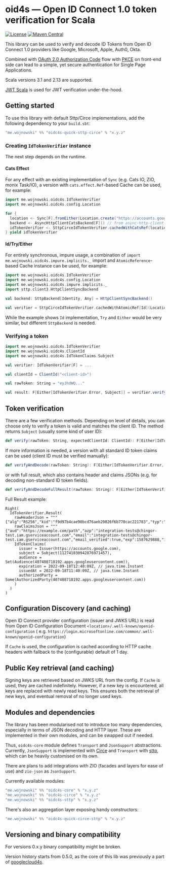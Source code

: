 # oid4s — Open ID Connect 1.0 token verification for Scala 

[![License](http://img.shields.io/:license-MIT-green.svg)](https://opensource.org/licenses/MIT)
[![Maven Central](https://img.shields.io/maven-central/v/me.wojnowski/oidc4s-core_3.svg?color=blue)](https://search.maven.org/search?q=oidc4s)

This library can be used to verify and decode ID Tokens from Open ID Connect 1.0 providers like Google, Microsoft,
Apple, Auth0, Okta.

Combined with [OAuth 2.0 Authorization Code](https://oauth.net/2/grant-types/authorization-code/) flow with [PKCE](https://oauth.net/2/pkce/)
on front-end side can lead to a simple, yet secure authentication for Single Page Applications.

Scala versions 3.1 and 2.13 are supported.

[JWT Scala](https://github.com/jwt-scala/jwt-scala) is used for JWT verification under-the-hood. 

## Getting started

To use this library with default Sttp/Circe implementations, add the following dependency to your `build.sbt`:

```scala
"me.wojnowski" %% "oidc4s-quick-sttp-circe" % "x.y.z"
```

### Creating `IdTokenVerifier` instance

The next step depends on the runtime.

#### Cats Effect

For any effect with an existing implementation of `Sync` (e.g. Cats IO, ZIO, monix Task/IO),
a version with `cats.effect.Ref`-based Cache can be used, for example:

```scala
import me.wojnowski.oidc4s.IdTokenVerifier
import me.wojnowski.oidc4s.config.Location

for {
  location <- Sync[F].fromEither(Location.create("https://accounts.google.com"))
  backend <- AsyncHttpClientCatsBackend[F]() // from async-http-client-backend-cats
  idTokenVerifier <- SttpCirceIdTokenVerifier.cachedWithCatsRef(location)(backend)
} yield idTokenVerifier
```

#### Id/Try/Either

For entirely synchronous, impure usage, a combination of `import me.wojnowski.oidc4s.impure.implicits._` import
and `AtomicReference`-based Cache instance can be used, for example:

```scala
import me.wojnowski.oidc4s.IdTokenVerifier
import me.wojnowski.oidc4s.config.Location
import me.wojnowski.oidc4s.impure.implicits._
import sttp.client3.HttpClientSyncBackend

val backend: SttpBackend[Identity, Any] = HttpClientSyncBackend()

val verifier = SttpCirceIdTokenVerifier.cachedWithAtomicRef[Id](Location.unsafeCreate("https://accounts.google.com"))(backend)
```

While the example shows `Id` implementation, `Try` and `Either` would be very similar, but different
`SttpBackend` is needed.

### Verifying a token

```scala
import me.wojnowski.oidc4s.IdTokenVerifier
import me.wojnowski.oidc4s.ClientId
import me.wojnowski.oidc4s.IdTokenClaims.Subject

val verifier: IdTokenVerifier[F] = ...

val clientId = ClientId("<client-id>")

val rawToken: String = "eyJhdWQ..."

val result: F[Either[IdTokenVerifier.Error, Subject]] = verifier.verify(rawToken, clientId)
```

## Token verification

There are a few verification methods. Depending on level of details, you can choose only to
verify a token is valid and matches the client ID. The method returns `Subject` (usually some kind of user ID):

```scala
def verify(rawToken: String, expectedClientId: ClientId): F[Either[IdTokenVerifier.Error, IdTokenClaims.Subject]]
```

If more information is needed, a version with all standard ID token claims can be used
(client ID must be verified manually):

```scala
def verifyAndDecode(rawToken: String): F[Either[IdTokenVerifier.Error, IdTokenClaims]]
```

or with full result, which also contains header and claims JSONs (e.g. for decoding non-standard ID token fields).

```scala
def verifyAndDecodeFullResult(rawToken: String): F[Either[IdTokenVerifier.Error, IdTokenVerifier.Result]]
```

Full Result example:

```
Right(
  IdTokenVerifier.Result(
    rawHeaderJson = """{"alg":"RS256","kid":"f9d97b4cae90bcd76aeb20026f6b770cac221783","typ":"JWT"}""",
    rawClaimsJson = """{"aud":"https://example.com/path","azp":"integration-tests@chingor-test.iam.gserviceaccount.com","email":"integration-tests@chingor-test.iam.gserviceaccount.com","email_verified":true,"exp":1587629888,"iat":1587626288,"iss":"https://accounts.google.com","sub":"104029292853099978293"}"""
    IdTokenClaims(
      issuer = Issuer(https://accounts.google.com),
      subject = Subject(112741830942876971457),
      audience = Set(Audience(407408718192.apps.googleusercontent.com)),
      expiration = 2022-09-18T12:40:09Z, // java.time.Instant
      issuedAt = 2022-09-18T11:40:09Z, // java.time.Instant
      authorizedParty = Some(AuthorizedParty(407408718192.apps.googleusercontent.com))
    )
  )
)
```

## Configuration Discovery (and caching)

Open ID Connect provider configuration (issuer and JWKS URL) is read from Open ID Configuration Document
`<location>/.well-known/openid-configuration` (
e.g. `https://login.microsoftonline.com/common/.well-known/openid-configuration`)

If `Cache` is used, the configuration is cached according to HTTP cache headers with fallback
to the (configurable) default of 1 day.

## Public Key retrieval (and caching)

Signing keys are retrieved based on JWKS URL from the config. If `Cache` is used, they are cached indefinitely.
However, if a new key is encountered, all keys are replaced with newly read keys. This ensures both the
retrieval of new keys, and eventual removal of no longer used keys.

## Modules and dependencies

The library has been modularised not to introduce too many dependencies, especially in terms
of JSON decoding and HTTP layer. These are implemented in their own modules, and can be swapped out
if needed.

Thus, `oidc4s-core` module defines `Transport` and `JsonSupport` abstractions. Currently, `JsonSupport`
is implemented with [Circe](https://github.com/circe/circe) and `Transport`
with [sttp](https://github.com/softwaremill/sttp), which can be heavily customised on its own.

There are plans to add integrations with ZIO (facades and layers for ease of use) and `zio-json`
as `JsonSupport`.

Currently available modules:

```scala
"me.wojnowski" %% "oidc4s-core" % "x.y.z"
"me.wojnowski" %% "oidc4s-circe" % "x.y.z"
"me.wojnowski" %% "oidc4s-sttp" % "x.y.z"
```

There's also an aggregation layer exposing handy constructors:

```scala
"me.wojnowski" %% "oidc4s-quick-circe-sttp" % "x.y.z"
```

## Versioning and binary compatibility
For versions 0.x.y binary compatibility might be broken.

Version history starts from 0.5.0, as the core of this lib was previously a part of [googlecloud4s](https://github.com/jwojnowski/googlecloud4s).
